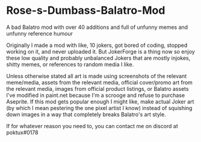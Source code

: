 # Rose-s-Dumbass-Balatro-Mod
A bad Balatro mod with over 40 additions and full of unfunny memes and unfunny reference humour 

Originally I made a mod with like, 10 jokers, got bored of coding, stopped working on it, and never uploaded it. But JokerForge is a thing now so enjoy these low quality and probably unbalanced Jokers that are mostly injokes, shitty memes, or references to random media I like. 

Unless otherwise stated all art is made using screenshots of the relevant meme/media, assets from the relevant media, official cover/promo art from the relevant media, images from official product listings, or Balatro assets I've modified in paint.net because I'm a scrooge and refuse to purchase Aseprite. If this mod gets popular enough I might like, make actual Joker art (by which I mean pestering the one pixel artist I know) instead of squishing down images in a way that completely breaks Balatro's art style. 

If for whatever reason you need to, you can contact me on discord at poktux#0178
